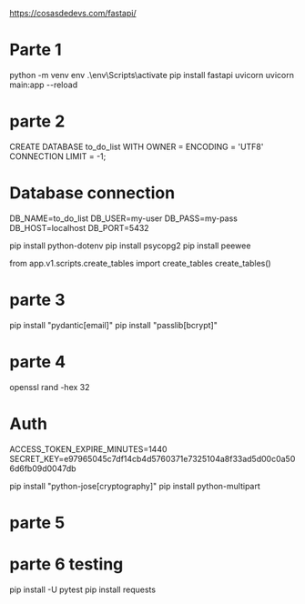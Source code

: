 <!-- tutorial para crar API Rest con FastAPI desde 0 -->
https://cosasdedevs.com/fastapi/

# Parte 1
python -m venv env
.\env\Scripts\activate
pip install fastapi uvicorn
uvicorn main:app --reload

# parte 2
<!-- crear la base de datos postgres  -->
CREATE DATABASE to_do_list WITH OWNER = <your-database-user> ENCODING = 'UTF8' CONNECTION LIMIT = -1;

<!-- agregar el .env -->
# Database connection
DB_NAME=to_do_list
DB_USER=my-user
DB_PASS=my-pass
DB_HOST=localhost
DB_PORT=5432

pip install python-dotenv
pip install psycopg2
pip install peewee

<!-- generar las tablas -->
from app.v1.scripts.create_tables import create_tables
create_tables()

# parte 3
pip install "pydantic[email]"
pip install "passlib[bcrypt]"

# parte 4
<!-- generar token -->
openssl rand -hex 32

<!-- agregar al env -->
# Auth
ACCESS_TOKEN_EXPIRE_MINUTES=1440
SECRET_KEY=e97965045c7df14cb4d5760371e7325104a8f33ad5d00c0a506d6fb09d0047db

pip install "python-jose[cryptography]"
pip install python-multipart

# parte 5 
<!-- crud todo -->

# parte 6 testing 
pip install -U pytest
pip install requests
